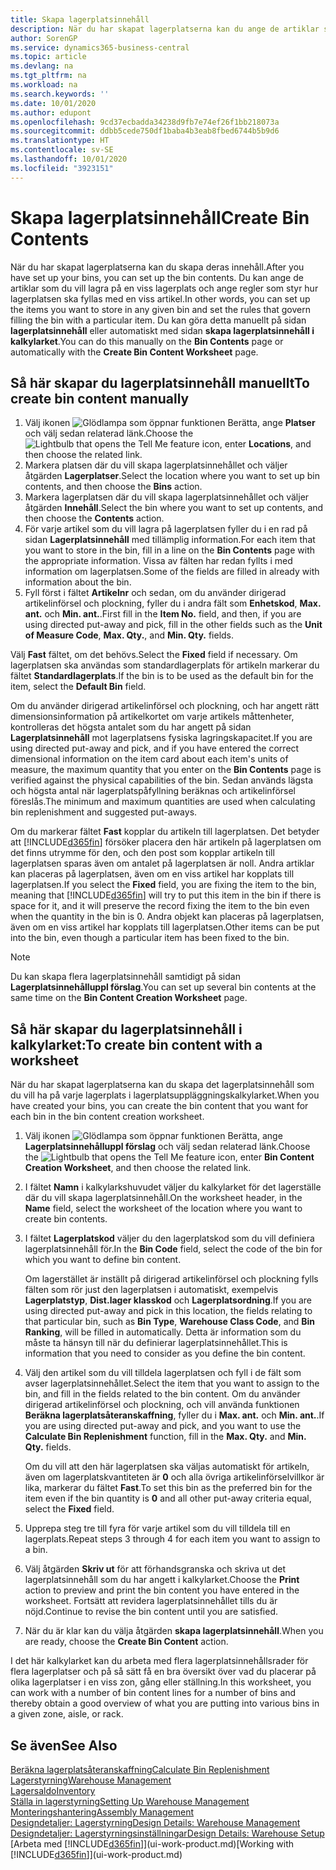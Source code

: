 ```yaml
---
title: Skapa lagerplatsinnehåll
description: När du har skapat lagerplatserna kan du ange de artiklar som du vill lagra i dem och skapa regler som styr hur ofta lagerplatser fylls i automatiskt.
author: SorenGP
ms.service: dynamics365-business-central
ms.topic: article
ms.devlang: na
ms.tgt_pltfrm: na
ms.workload: na
ms.search.keywords: ''
ms.date: 10/01/2020
ms.author: edupont
ms.openlocfilehash: 9cd37ecbadda34238d9fb7e74ef26f1bb218073a
ms.sourcegitcommit: ddbb5cede750df1baba4b3eab8fbed6744b5b9d6
ms.translationtype: HT
ms.contentlocale: sv-SE
ms.lasthandoff: 10/01/2020
ms.locfileid: "3923151"
---
```

# <a name="create-bin-contents"></a><span data-ttu-id="00ae7-103">Skapa lagerplatsinnehåll</span><span class="sxs-lookup"><span data-stu-id="00ae7-103">Create Bin Contents</span></span>

<span data-ttu-id="00ae7-104">När du har skapat lagerplatserna kan du skapa deras innehåll.</span><span class="sxs-lookup"><span data-stu-id="00ae7-104">After you have set up your bins, you can set up the bin contents.</span></span> <span data-ttu-id="00ae7-105">Du kan ange de artiklar som du vill lagra på en viss lagerplats och ange regler som styr hur lagerplatsen ska fyllas med en viss artikel.</span><span class="sxs-lookup"><span data-stu-id="00ae7-105">In other words, you can set up the items you want to store in any given bin and set the rules that govern filling the bin with a particular item.</span></span> <span data-ttu-id="00ae7-106">Du kan göra detta manuellt på sidan **lagerplatsinnehåll** eller automatiskt med sidan **skapa lagerplatsinnehåll i kalkylarket**.</span><span class="sxs-lookup"><span data-stu-id="00ae7-106">You can do this manually on the **Bin Contents** page or automatically with the **Create Bin Content Worksheet** page.</span></span>

## <a name="to-create-bin-content-manually"></a><span data-ttu-id="00ae7-107">Så här skapar du lagerplatsinnehåll manuellt</span><span class="sxs-lookup"><span data-stu-id="00ae7-107">To create bin content manually</span></span>

1. <span data-ttu-id="00ae7-108">Välj ikonen ![Glödlampa som öppnar funktionen Berätta](media/ui-search/search_small.png "Berätta för mig vad du vill göra"), ange **Platser** och välj sedan relaterad länk.</span><span class="sxs-lookup"><span data-stu-id="00ae7-108">Choose the ![Lightbulb that opens the Tell Me feature](media/ui-search/search_small.png "Tell me what you want to do") icon, enter **Locations**, and then choose the related link.</span></span>  
2. <span data-ttu-id="00ae7-109">Markera platsen där du vill skapa lagerplatsinnehållet och väljer åtgärden **Lagerplatser**.</span><span class="sxs-lookup"><span data-stu-id="00ae7-109">Select the location where you want to set up bin contents,  and then choose the **Bins** action.</span></span>  
3. <span data-ttu-id="00ae7-110">Markera lagerplatsen där du vill skapa lagerplatsinnehållet och väljer åtgärden **Innehåll**.</span><span class="sxs-lookup"><span data-stu-id="00ae7-110">Select the bin where you want to set up contents, and then choose the **Contents** action.</span></span>  
4. <span data-ttu-id="00ae7-111">För varje artikel som du vill lagra på lagerplatsen fyller du i en rad på sidan **Lagerplatsinnehåll** med tillämplig information.</span><span class="sxs-lookup"><span data-stu-id="00ae7-111">For each item that you want to store in the bin, fill in a line on the **Bin Contents** page with the appropriate information.</span></span> <span data-ttu-id="00ae7-112">Vissa av fälten har redan fyllts i med information om lagerplatsen.</span><span class="sxs-lookup"><span data-stu-id="00ae7-112">Some of the fields are filled in already with information about the bin.</span></span>  
5. <span data-ttu-id="00ae7-113">Fyll först i fältet **Artikelnr** och sedan, om du använder dirigerad artikelinförsel och plockning, fyller du i andra fält som **Enhetskod**, **Max. ant.** och **Min. ant.**.</span><span class="sxs-lookup"><span data-stu-id="00ae7-113">First fill in the **Item No.** field, and then, if you are using directed put-away and pick, fill in the other fields such as the **Unit of Measure Code**, **Max. Qty.**, and **Min. Qty.** fields.</span></span>  

<span data-ttu-id="00ae7-114">Välj **Fast** fältet, om det behövs.</span><span class="sxs-lookup"><span data-stu-id="00ae7-114">Select the **Fixed** field if necessary.</span></span> <span data-ttu-id="00ae7-115">Om lagerplatsen ska användas som standardlagerplats för artikeln markerar du fältet **Standardlagerplats**.</span><span class="sxs-lookup"><span data-stu-id="00ae7-115">If the bin is to be used as the default bin for the item, select the **Default Bin** field.</span></span>  

<span data-ttu-id="00ae7-116">Om du använder dirigerad artikelinförsel och plockning, och har angett rätt dimensionsinformation på artikelkortet om varje artikels måttenheter, kontrolleras det högsta antalet som du har angett på sidan **Lagerplatsinnehåll** mot lagerplatsens fysiska lagringskapacitet.</span><span class="sxs-lookup"><span data-stu-id="00ae7-116">If you are using directed put-away and pick, and if you have entered the correct dimensional information on the item card about each item's units of measure, the maximum quantity that you enter on the **Bin Contents** page is verified against the physical capabilities of the bin.</span></span> <span data-ttu-id="00ae7-117">Sedan används lägsta och högsta antal när lagerplatspåfyllning beräknas och artikelinförsel föreslås.</span><span class="sxs-lookup"><span data-stu-id="00ae7-117">The minimum and maximum quantities are used when calculating bin replenishment and suggested put-aways.</span></span>  

<span data-ttu-id="00ae7-118">Om du markerar fältet **Fast** kopplar du artikeln till lagerplatsen. Det betyder att [!INCLUDE[d365fin](includes/d365fin_md.md)] försöker placera den här artikeln på lagerplatsen om det finns utrymme för den, och den post som kopplar artikeln till lagerplatsen sparas även om antalet på lagerplatsen är noll. Andra artiklar kan placeras på lagerplatsen, även om en viss artikel har kopplats till lagerplatsen.</span><span class="sxs-lookup"><span data-stu-id="00ae7-118">If you select the **Fixed** field, you are fixing the item to the bin, meaning that [!INCLUDE[d365fin](includes/d365fin_md.md)] will try to put this item in the bin if there is space for it, and it will preserve the record fixing the item to the bin even when the quantity in the bin is 0.</span></span> <span data-ttu-id="00ae7-119">Andra objekt kan placeras på lagerplatsen, även om en viss artikel har kopplats till lagerplatsen.</span><span class="sxs-lookup"><span data-stu-id="00ae7-119">Other items can be put into the bin, even though a particular item has been fixed to the bin.</span></span>  

> [!NOTE]  
> <span data-ttu-id="00ae7-120">Du kan skapa flera lagerplatsinnehåll samtidigt på sidan **Lagerplatsinnehålluppl förslag**.</span><span class="sxs-lookup"><span data-stu-id="00ae7-120">You can set up several bin contents at the same time on the **Bin Content Creation Worksheet** page.</span></span>  

## <a name="to-create-bin-content-with-a-worksheet"></a><span data-ttu-id="00ae7-121">Så här skapar du lagerplatsinnehåll i kalkylarket:</span><span class="sxs-lookup"><span data-stu-id="00ae7-121">To create bin content with a worksheet</span></span>

<span data-ttu-id="00ae7-122">När du har skapat lagerplatserna kan du skapa det lagerplatsinnehåll som du vill ha på varje lagerplats i lagerplatsuppläggningskalkylarket.</span><span class="sxs-lookup"><span data-stu-id="00ae7-122">When you have created your bins, you can create the bin content that you want for each bin in the bin content creation worksheet.</span></span>

1. <span data-ttu-id="00ae7-123">Välj ikonen ![Glödlampa som öppnar funktionen Berätta](media/ui-search/search_small.png "Berätta för mig vad du vill göra"), ange **Lagerplatsinnehålluppl förslag** och välj sedan relaterad länk.</span><span class="sxs-lookup"><span data-stu-id="00ae7-123">Choose the ![Lightbulb that opens the Tell Me feature](media/ui-search/search_small.png "Tell me what you want to do") icon, enter **Bin Content Creation Worksheet**, and then choose the related link.</span></span>  
2. <span data-ttu-id="00ae7-124">I fältet **Namn** i kalkylarkshuvudet väljer du kalkylarket för det lagerställe där du vill skapa lagerplatsinnehåll.</span><span class="sxs-lookup"><span data-stu-id="00ae7-124">On the worksheet header, in the **Name** field, select the worksheet of the location where you want to create bin contents.</span></span>  
3. <span data-ttu-id="00ae7-125">I fältet **Lagerplatskod** väljer du den lagerplatskod som du vill definiera lagerplatsinnehåll för.</span><span class="sxs-lookup"><span data-stu-id="00ae7-125">In the **Bin Code** field, select the code of the bin for which you want to define bin content.</span></span>  

    <span data-ttu-id="00ae7-126">Om lagerstället är inställt på dirigerad artikelinförsel och plockning fylls fälten som rör just den lagerplatsen i automatiskt, exempelvis **Lagerplatstyp**, **Dist.lager klasskod** och **Lagerplatsordning**.</span><span class="sxs-lookup"><span data-stu-id="00ae7-126">If you are using directed put-away and pick in this location, the fields relating to that particular bin, such as **Bin Type**, **Warehouse Class Code**, and **Bin Ranking**, will be filled in automatically.</span></span> <span data-ttu-id="00ae7-127">Detta är information som du måste ta hänsyn till när du definierar lagerplatsinnehållet.</span><span class="sxs-lookup"><span data-stu-id="00ae7-127">This is information that you need to consider as you define the bin content.</span></span>  
4. <span data-ttu-id="00ae7-128">Välj den artikel som du vill tilldela lagerplatsen och fyll i de fält som avser lagerplatsinnehållet.</span><span class="sxs-lookup"><span data-stu-id="00ae7-128">Select the item that you want to assign to the bin, and fill in the fields related to the bin content.</span></span> <span data-ttu-id="00ae7-129">Om du använder dirigerad artikelinförsel och plockning, och vill använda funktionen **Beräkna lagerplatsåteranskaffning**, fyller du i **Max. ant.** och **Min. ant.**.</span><span class="sxs-lookup"><span data-stu-id="00ae7-129">If you are using directed put-away and pick, and you want to use the **Calculate Bin Replenishment** function, fill in the **Max. Qty.** and **Min. Qty.** fields.</span></span>  

    <span data-ttu-id="00ae7-130">Om du vill att den här lagerplatsen ska väljas automatiskt för artikeln, även om lagerplatskvantiteten är **0** och alla övriga artikelinförselvillkor är lika, markerar du fältet **Fast**.</span><span class="sxs-lookup"><span data-stu-id="00ae7-130">To set this bin as the preferred bin for the item even if the bin quantity is **0** and all other put-away criteria equal, select the **Fixed** field.</span></span>  
5. <span data-ttu-id="00ae7-131">Upprepa steg tre till fyra för varje artikel som du vill tilldela till en lagerplats.</span><span class="sxs-lookup"><span data-stu-id="00ae7-131">Repeat steps 3 through 4 for each item you want to assign to a bin.</span></span>  
6. <span data-ttu-id="00ae7-132">Välj åtgärden **Skriv ut** för att förhandsgranska och skriva ut det lagerplatsinnehåll som du har angett i kalkylarket.</span><span class="sxs-lookup"><span data-stu-id="00ae7-132">Choose the **Print** action to preview and print the bin content you have entered in the worksheet.</span></span> <span data-ttu-id="00ae7-133">Fortsätt att revidera lagerplatsinnehållet tills du är nöjd.</span><span class="sxs-lookup"><span data-stu-id="00ae7-133">Continue to revise the bin content until you are satisfied.</span></span>  
7. <span data-ttu-id="00ae7-134">När du är klar kan du välja åtgärden **skapa lagerplatsinnehåll**.</span><span class="sxs-lookup"><span data-stu-id="00ae7-134">When you are ready, choose the **Create Bin Content** action.</span></span>  

<span data-ttu-id="00ae7-135">I det här kalkylarket kan du arbeta med flera lagerplatsinnehållsrader för flera lagerplatser och på så sätt få en bra översikt över vad du placerar på olika lagerplatser i en viss zon, gång eller ställning.</span><span class="sxs-lookup"><span data-stu-id="00ae7-135">In this worksheet, you can work with a number of bin content lines for a number of bins and thereby obtain a good overview of what you are putting into various bins in a given zone, aisle, or rack.</span></span>  

## <a name="see-also"></a><span data-ttu-id="00ae7-136">Se även</span><span class="sxs-lookup"><span data-stu-id="00ae7-136">See Also</span></span>

[<span data-ttu-id="00ae7-137">Beräkna lagerplatsåteranskaffning</span><span class="sxs-lookup"><span data-stu-id="00ae7-137">Calculate Bin Replenishment</span></span>](warehouse-how-to-calculate-bin-replenishment.md)  
[<span data-ttu-id="00ae7-138">Lagerstyrning</span><span class="sxs-lookup"><span data-stu-id="00ae7-138">Warehouse Management</span></span>](warehouse-manage-warehouse.md)  
[<span data-ttu-id="00ae7-139">Lagersaldo</span><span class="sxs-lookup"><span data-stu-id="00ae7-139">Inventory</span></span>](inventory-manage-inventory.md)  
[<span data-ttu-id="00ae7-140">Ställa in lagerstyrning</span><span class="sxs-lookup"><span data-stu-id="00ae7-140">Setting Up Warehouse Management</span></span>](warehouse-setup-warehouse.md)  
[<span data-ttu-id="00ae7-141">Monteringshantering</span><span class="sxs-lookup"><span data-stu-id="00ae7-141">Assembly Management</span></span>](assembly-assemble-items.md)  
[<span data-ttu-id="00ae7-142">Designdetaljer: Lagerstyrning</span><span class="sxs-lookup"><span data-stu-id="00ae7-142">Design Details: Warehouse Management</span></span>](design-details-warehouse-management.md)  
[<span data-ttu-id="00ae7-143">Designdetaljer: Lagerstyrningsinställningar</span><span class="sxs-lookup"><span data-stu-id="00ae7-143">Design Details: Warehouse Setup</span></span>](design-details-warehouse-setup.md)  
<span data-ttu-id="00ae7-144">[Arbeta med [!INCLUDE[d365fin](includes/d365fin_md.md)]](ui-work-product.md)</span><span class="sxs-lookup"><span data-stu-id="00ae7-144">[Working with [!INCLUDE[d365fin](includes/d365fin_md.md)]](ui-work-product.md)</span></span>
